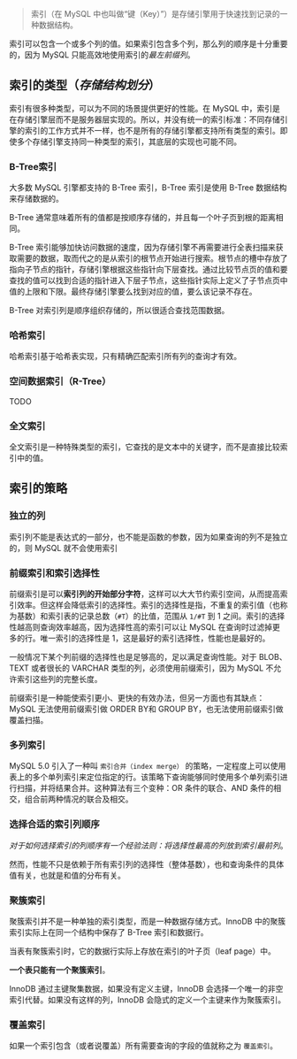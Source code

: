 > 索引（在 MySQL 中也叫做“键（Key）”）是存储引擎用于快速找到记录的一种数据结构。

索引可以包含一个或多个列的值。如果索引包含多个列，那么列的顺序是十分重要的，因为 MySQL 只能高效地使用索引的*最左前缀列*。

## 索引的类型（*存储结构划分*）

索引有很多种类型，可以为不同的场景提供更好的性能。在 MySQL 中，索引是在存储引擎层而不是服务器层实现的。所以，并没有统一的索引标准：不同存储引擎的索引的工作方式并不一样，也不是所有的存储引擎都支持所有类型的索引。即使多个存储引擎支持同一种类型的索引，其底层的实现也可能不同。

### B-Tree索引

大多数 MySQL 引擎都支持的 B-Tree 索引，B-Tree 索引是使用 B-Tree 数据结构来存储数据的。

B-Tree 通常意味着所有的值都是按顺序存储的，并且每一个叶子页到根的距离相同。

B-Tree 索引能够加快访问数据的速度，因为存储引擎不再需要进行全表扫描来获取需要的数据，取而代之的是从索引的根节点开始进行搜索。根节点的槽中存放了指向子节点的指针，存储引擎根据这些指针向下层查找。通过比较节点页的值和要查找的值可以找到合适的指针进入下层子节点，这些指针实际上定义了子节点页中值的上限和下限。最终存储引擎要么找到对应的值，要么该记录不存在。

B-Tree 对索引列是顺序组织存储的，所以很适合查找范围数据。

### 哈希索引

哈希索引基于哈希表实现，只有精确匹配索引所有列的查询才有效。

### 空间数据索引（R-Tree）

TODO

### 全文索引

全文索引是一种特殊类型的索引，它查找的是文本中的关键字，而不是直接比较索引中的值。

## 索引的策略

### 独立的列

索引列不能是表达式的一部分，也不能是函数的参数，因为如果查询的列不是独立的，则 MySQL 就不会使用索引

### 前缀索引和索引选择性

前缀索引是可以**索引列的开始部分字符**，这样可以大大节约索引空间，从而提高索引效率。但这样会降低索引的选择性。索引的选择性是指，不重复的索引值（也称为基数）和索引表的记录总数（`#T`）的比值，范围从 `1/#T` 到 1 之间。索引的选择性越高则查询效率越高，因为选择性高的索引可以让 MySQL 在查询时过滤掉更多的行。唯一索引的选择性是 1，这是最好的索引选择性，性能也是最好的。

一般情况下某个列前缀的选择性也是足够高的，足以满足查询性能。对于 BLOB、TEXT 或者很长的 VARCHAR 类型的列，必须使用前缀索引，因为 MySQL 不允许索引这些列的完整长度。

前缀索引是一种能使索引更小、更快的有效办法，但另一方面也有其缺点：MySQL 无法使用前缀索引做 ORDER BY和 GROUP BY，也无法使用前缀索引做覆盖扫描。

### 多列索引

MySQL 5.0 引入了一种叫 `索引合并（index merge）` 的策略，一定程度上可以使用表上的多个单列索引来定位指定的行。该策略下查询能够同时使用多个单列索引进行扫描，并将结果合并。这种算法有三个变种：OR 条件的联合、AND 条件的相交，组合前两种情况的联合及相交。

### 选择合适的索引列顺序

*对于如何选择索引的列顺序有一个经验法则：将选择性最高的列放到索引最前列*。

然而，性能不只是依赖于所有索引列的选择性（整体基数），也和查询条件的具体值有关，也就是和值的分布有关。

### 聚簇索引

聚簇索引并不是一种单独的索引类型，而是一种数据存储方式。InnoDB 中的聚簇索引实际上在同一个结构中保存了 B-Tree 索引和数据行。

当表有聚簇索引时，它的数据行实际上存放在索引的叶子页（leaf page）中。

**一个表只能有一个聚簇索引**。

InnoDB 通过主键聚集数据，如果没有定义主键，InnoDB 会选择一个唯一的非空索引代替。如果没有这样的列，InnoDB 会隐式的定义一个主键来作为聚簇索引。

### 覆盖索引

如果一个索引包含（或者说覆盖）所有需要查询的字段的值就称之为 `覆盖索引`。